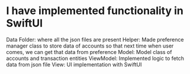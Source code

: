 # I have implemented functionality in SwiftUI

Data Folder: where all the json files are present
Helper: Made preference manager class to store data of accounts so that next time when user comes, we can get that data from preference
Model: Model class of accounts and transaction entities
ViewModel: Implemented logic to fetch data from json file
View: UI implementation with SwiftUI



